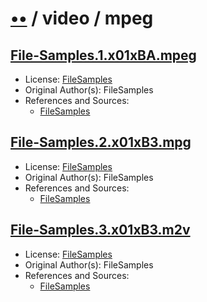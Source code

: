 # [••](../../../../README.md) / video / mpeg

## [File-Samples.1.x01xBA.mpeg](../files/File-Samples.1.x01xBA.mpeg)

- License: [FileSamples](./LICENSE.1.txt)
- Original Author(s): FileSamples
- References and Sources:
  - [FileSamples](https://filesamples.com/samples/video/mpeg/sample_960x540.mpeg)

## [File-Samples.2.x01xB3.mpg](../files/File-Samples.2.x01xB3.mpg)

- License: [FileSamples](./LICENSE.1.txt)
- Original Author(s): FileSamples
- References and Sources:
  - [FileSamples](https://filesamples.com/samples/video/mpg/sample_640x360.mpg)

## [File-Samples.3.x01xB3.m2v](../files/File-Samples.3.x01xB3.m2v)

- License: [FileSamples](./LICENSE.1.txt)
- Original Author(s): FileSamples
- References and Sources:
  - [FileSamples](https://filesamples.com/samples/video/m2v/sample_960x540.m2v)
